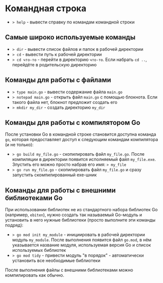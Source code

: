 # Командная строка
- `> help` - вывести справку по командам командной строки
## Самые широко используемые команды
- `> dir` - вывести список файлов и папок в рабочей директории
- `> cd` - вывести путь к рабочей директории
- `> cd что-то` - перейти в директорию `что-то`. Если набрать `cd ..`, перейдёте в родительскую директорию

## Команды для работы с файлами
- `> type main.go` - вывести содержание файла `main.go`
- `> notepad main.go` - открыть файл `main.go` с помощью блокнота. Если такого файла нет, блокнот предложит создать его
- `> mkdir my_dir` - создать директорию `my_dir`

## Команды для работы с компилятором Go
После установки Go в командной строке становится доступна команда `go`, которая предоставляет доступ к следующим командам компилятора (и не только):
- `> go build my_file.go` - скопилировать файл `my_file.go`. После компиляции в директории появится исполняемый файл `my_file.exe`. Зпустить его можно просто набрав его имя: `> my_file`
- `> go run my_file.go` - скопилировать файл `my_file.go` и сразу запустить скомпилированный exe-шник

## Команды для работы с внешними библиотеками Go
При использовании библиотек не из стандартного набора библиотек Go (например, `ebiten`), нужно создать так называемый Go-модуль и установить в него нужные библиотеки (просто выполните эти команды подряд):
- `> go mod init my_module` - инициировать в рабочей директории модуль `my_module`. После выполнения появится файл `go.mod`, в нём указывается название модуля, используемая версия Go и список используемых библиотек
- `> go mod tidy` - привести модуль "в порядок" - автоматически установить все необходимые библиотеки

После выполнения файлы с внешними библиотеками можно компилировать как обычно.
